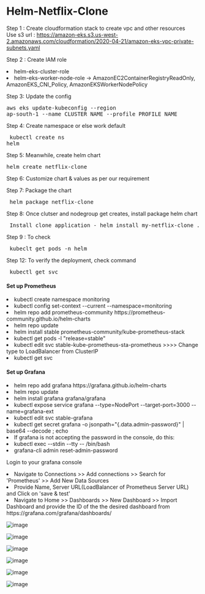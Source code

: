 # Helm-Netflix-Clone
Step 1 : Create cloudformation stack to create vpc and  other resources <br>
         Use s3 url : https://amazon-eks.s3.us-west-2.amazonaws.com/cloudformation/2020-04-21/amazon-eks-vpc-private-subnets.yaml  <br>

Step 2 : Create IAM role <li> helm-eks-cluster-role </li> <li> helm-eks-worker-node-role -> AmazonEC2ContainerRegistryReadOnly, AmazonEKS_CNI_Policy, AmazonEKSWorkerNodePolicy </li>

Step 3: Update the config <pre>aws eks update-kubeconfig --region ap-south-1 --name CLUSTER_NAME --profile PROFILE_NAME </pre>

Step 4: Create namespace or else work default <pre> kubectl create ns helm </pre>

Step 5: Meanwhile, create helm chart <br>
 <pre>helm create netflix-clone</pre>

Step 6: Customize chart & values as per our requirement

Step 7: Package the chart 
<pre> helm package netflix-clone </pre>

Step 8: Once clutser and nodegroup get creates, install package helm chart
<pre> Install clone application - helm install my-netflix-clone ./netflix-clone-0.1.0.tgz</pre>

Step 9 : To check <pre> kubeclt get pods -n helm </pre>

Step 12: To verify the deployment, check command
<pre> kubectl get svc </pre>

 <h4> Set up Prometheus</h4>
<li> kubectl create namespace monitoring </li>
<li> kubectl config set-context --current --namespace=monitoring</li>
<li> helm repo add prometheus-community https://prometheus-community.github.io/helm-charts</li>
<li> helm repo update</li>
<li> helm install stable prometheus-community/kube-prometheus-stack</li>
<li> kubectl get pods -l "release=stable"</li>
<li> kubectl edit svc stable-kube-prometheus-sta-prometheus >>>> Change type to LoadBalancer from ClusterIP</li>
<li> kubectl get svc</li>
         
<h4> Set up Grafana </h4>
<li>helm repo add grafana https://grafana.github.io/helm-charts</li>
<li>helm repo update</li>
<li>helm install grafana grafana/grafana</li>
<li>kubectl expose service grafana --type=NodePort --target-port=3000 --name=grafana-ext</li>
<li>kubectl edit svc stable-grafana</li>
<li>kubectl get secret grafana -o jsonpath="{.data.admin-password}" | base64 --decode ; echo</li>
<li>If grafana is not accepting the password in the console, do this:</li>
<li>kubectl exec --stdin --tty <stable-grafana-POD-NAME> -- /bin/bash</li>
<li>grafana-cli admin reset-admin-password <NEW-PASSWORD></li>
         
Login to your grafana console

<li>Navigate to Connections >> Add connections >> Search for 'Prometheus' >> Add New Data Sources</li>
<li>Provide Name, Server URL(LoadBalancer of Prometheus Server URL) and Click on 'save & test'</li>
<li>Navigate to Home >> Dashboards >> New Dashboard >> Import Dashboard and provide the ID of the the desired dashboard from https://grafana.com/grafana/dashboards/</li>

![image](https://github.com/AnukratiRawal14/Helm-Netfli-Clone/assets/69693530/5fcdc924-dfa7-40c3-9e1b-c3923bd19e07)

![image](https://github.com/AnukratiRawal14/Helm-Netfli-Clone/assets/69693530/a7b80580-9a3f-467b-870c-1b10bfdda5d3)

![image](https://github.com/AnukratiRawal14/Helm-Netfli-Clone/assets/69693530/df764f1e-00ba-471b-9674-fba4cf10e4b2)

![image](https://github.com/AnukratiRawal14/Helm-Netfli-Clone/assets/69693530/86f5526e-fc2f-4c66-97c6-edbf8ede7b96)

![image](https://github.com/AnukratiRawal14/Helm-Netfli-Clone/assets/69693530/0612c2fb-ce6f-4aa0-936a-40584cbe6688)

![image](https://github.com/AnukratiRawal14/Helm-Netfli-Clone/assets/69693530/b236c35b-6dd3-4b62-9522-3b0302672234)



